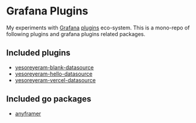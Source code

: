 # Grafana Plugins

My experiments with [Grafana](https://grafana.com) [plugins](https://grafana.com/plugins) eco-system. This is a mono-repo of following plugins and grafana plugins related packages.

## Included plugins

- [yesoreyeram-blank-datasource](./plugins/yesoreyeram-blank-datasource/)
- [yesoreyeram-hello-datasource](./plugins/yesoreyeram-hello-datasource/)
- [yesoreyeram-vercel-datasource](./plugins/yesoreyeram-vercel-datasource)

## Included go packages

- [anyframer](./anyframer/)
